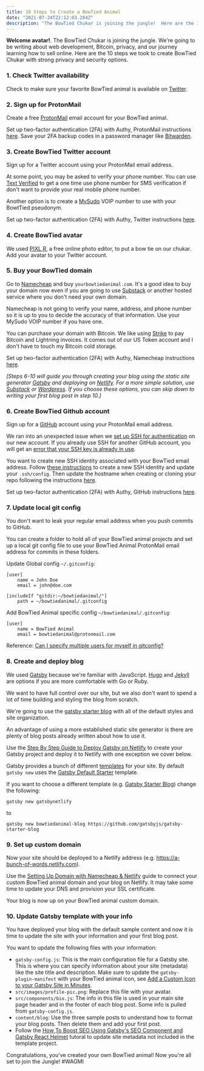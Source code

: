 ```yaml
---
title: 10 Steps to Create a BowTied Animal
date: "2021-07-24T22:12:03.284Z"
description: "The BowTied Chukar is joining the jungle!  Here are the 10 steps we took to create BowTied Chukar with strong privacy and security options."
---
```

**Welcome avatar!**. The BowTied Chukar is joining the jungle.  We're going to be writing about web development, Bitcoin, privacy, and our journey learning how to sell online.  Here are the 10 steps we took to create BowTied Chukar with strong privacy and security options.

### 1. Check Twitter availability

Check to make sure your favorite BowTied animal is available on [Twitter](https://twitter.com).

### 2. Sign up for ProtonMail

Create a free [ProtonMail](https://protonmail.com/) email account for your BowTied animal.

Set up two-factor authentication (2FA) with Authy, ProtonMail instructions [here](https://protonmail.com/support/knowledge-base/two-factor-authentication/).  Save your 2FA backup codes in a password manager like [Bitwarden](https://bitwarden.com/).

### 3. Create BowTied Twitter account

Sign up for a Twitter account using your ProtonMail email address.

At some point, you may be asked to verify your phone number. You can use [Text Verified](https://www.textverified.com) to get a one time use phone number for SMS verification if don't want to provide your real mobile phone number.

Another option is to create a [MySudo](https://mysudo.com/) VOIP number to use with your BowtTied pseudonym.

Set up two-factor authentication (2FA) with Authy, Twitter instructions [here](https://help.twitter.com/en/managing-your-account/two-factor-authentication).

### 4. Create BowTied avatar

We used [PIXL R](https://pixlr.com/x/), a free online photo editor, to put a bow tie on our chukar.  Add your avatar to your Twitter account.

### 5. Buy your BowTied domain

Go to [Namecheap](https://namecheap.com) and buy `yourbowtiedanimal.com`.  It's a good idea to buy your domain now even if you are going to use [Substack](https://substack.com/) or another hosted service where you don't need your own domain.

Namecheap is not going to verify your name, address, and phone number so it is up to you to decide the accuracy of that information.  Use your MySudo VOIP number if you have one.

You can purchase your domain with Bitcoin.  We like using [Strike](https://strike.me/) to pay Bitcoin and Lightning invoices.  It comes out of our US Token account and I don't have to touch my Bitcoin cold storage.

Set up two-factor authentication (2FA) with Authy, Namecheap instructions [here](https://www.namecheap.com/support/knowledgebase/article.aspx/10073/45/how-can-i-use-the-totp-method-for-twofactor-authentication/).

*[Steps 6-10 will guide you through creating your blog using the static site generator [Gatsby](https://www.gatsbyjs.com/) and deploying on [Netlify](https://www.netlify.com).   For a more simple solution, use [Substack](https://substack.com/) or [Wordpress](https://wordpress.com/create-blog/). If you choose these options, you can skip down to writing your first blog post in step 10.]*

### 6. Create BowTied Github account

Sign up for a [GitHub](https://github.com/) account using your ProtonMail email address.

We ran into an unexpected issue when we [set up SSH for authentication](https://docs.github.com/en/github/authenticating-to-github/connecting-to-github-with-ssh/generating-a-new-ssh-key-and-adding-it-to-the-ssh-agent) on our new account.  If you already use SSH for another GitHub account, you will get an [error that your SSH key is already in use](https://docs.github.com/en/github/authenticating-to-github/troubleshooting-ssh/error-key-already-in-use).

You want to create new SSH identity associated with your BowTied email address.
Follow [these instructions](https://coderwall.com/p/7smjkq/multiple-ssh-keys-for-different-accounts-on-github-or-gitlab) to create a new SSH identity and update your `.ssh/config`.  Then update the hostname when creating or cloning your repo following the instructions [here](https://stackoverflow.com/a/38454037).

Set up two-factor authentication (2FA) with Authy, GitHub instructions [here](https://docs.github.com/en/github/authenticating-to-github/securing-your-account-with-two-factor-authentication-2fa).

### 7. Update local git config

You don't want to leak your regular email address when you push commits to GitHub.

You can create a folder to hold all of your BowTied animal projects and set up a local git config file to use your BowTied Animal ProtonMail email address for commits in these folders.

Update Global config `~/.gitconfig`:

```
[user]
    name = John Doe
    email = john@doe.com

[includeIf "gitdir:~/bowtiedanimal/"]
    path = ~/bowtiedanimal/.gitconfig
```

Add BowTied Animal specific config `~/bowtiedanimal/.gitconfig`:

```
[user]
    name = BowTied Animal
    email = bowtiedanimal@protonmail.com
```

Reference:  [Can I specify multiple users for myself in gitconfig?](https://stackoverflow.com/questions/4220416/can-i-specify-multiple-users-for-myself-in-gitconfig/43654115#43654115)


### 8. Create and deploy blog

We used [Gatsby](https://www.gatsbyjs.com/)  because we're familiar with JavaScript.  [Hugo](https://gohugo.io/) and [Jekyll](https://jekyllrb.com/) are options if you are more comfortable with Go or Ruby.

We want to have full control over our site, but we also don't want to spend a lot of time building and styling the blog from scratch.

We're going to use the [gatsby starter blog](https://github.com/gatsbyjs/gatsby-starter-blog.git) with all of the default styles and site organization.

An advantage of using a more established static site generator is there are plenty of blog posts already written about how to use it.

Use the [Step By Step Guide to Deploy Gatsby on Netlify](https://www.netlify.com/blog/2016/02/24/a-step-by-step-guide-gatsby-on-netlify/) to create your Gatsby project and deploy it to Netlify with one exception we cover below.

Gatsby provides a bunch of different [templates](https://www.gatsbyjs.com/starters/?) for your site.  By default `gatsby new` uses the [Gatsby Default Starter](https://www.gatsbyjs.com/starters/gatsbyjs/gatsby-starter-default/) template.

If you want to choose a different template (e.g. [Gatsby Starter Blog](https://www.gatsbyjs.com/starters/gatsbyjs/gatsby-starter-blog/)) change the following:

```
gatsby new gatsbynetlify
```
to
```
gatsby new bowtiedanimal-blog https://github.com/gatsbyjs/gatsby-starter-blog
```

### 9. Set up custom domain

Now your site should be deployed to a Netlify address (e.g. https://a-bunch-of-words.netlify.com).

Use the [Setting Up Domain with Namecheap & Netlify](https://dev.to/easybuoy/setting-up-domain-with-namecheap-netlify-1a4d) guide to connect your custom BowTied animal domain and your blog on Netlify.  It may take some time to update your DNS and provision your SSL certificate.

Your blog is now up on your BowTied animal custom domain.

### 10. Update Gatsby template with your info

You have deployed your blog with the default sample content and now it is time to update the site with your information and your first blog post.

You want to update the following files with your information:

* `gatsby-config.js`: This is the main configuration file for a Gatsby site. This is where you can specify information about your site (metadata) like the site title and description.  Make sure to update the `gatsby-plugin-manifest` with your BowTied animal icon, see [Add a Custom Icon to your Gatsby Site in Minutes](https://medium.com/@itguymax/add-a-custom-icon-to-your-gatsby-site-in-just-a-few-a-minute-4e5b5f12ca40).
* `src/images/profile-pic.png`:  Replace this file with your avatar.
* `src/components/bio.js`: The info in this file is used in your main site page header and in the footer of each blog post. Some info is pulled from `gatsby-config.js`.
* `content/blog`: Use the three sample posts to understand how to format your blog posts.  Then delete them and add your first post.
* Follow the [How To Boost SEO Using Gatsby's SEO Component and Gatsby React Helmet](https://www.digitalocean.com/community/tutorials/how-to-boost-seo-using-gatsby-s-seo-component-and-gatsby-react-helmet) tutoral to update site metadata not included in the template project.

Congratulations, you've created your own BowTied animal!  Now you're all set to join the Jungle!  #WAGMI
